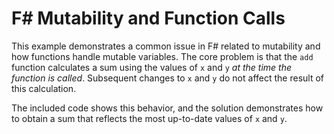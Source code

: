 # F# Mutability and Function Calls

This example demonstrates a common issue in F# related to mutability and how functions handle mutable variables.  The core problem is that the `add` function calculates a sum using the values of `x` and `y` *at the time the function is called*. Subsequent changes to `x` and `y` do not affect the result of this calculation. 

The included code shows this behavior, and the solution demonstrates how to obtain a sum that reflects the most up-to-date values of `x` and `y`.